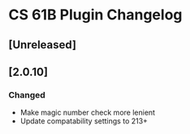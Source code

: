 <!-- Keep a Changelog guide -> https://keepachangelog.com -->

# CS 61B Plugin Changelog

## [Unreleased]

## [2.0.10]
### Changed
- Make magic number check more lenient
- Update compatability settings to 213+
